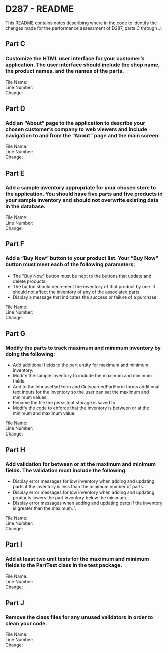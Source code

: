 # D287 - README
This README contains notes describing where in the code to identify the changes made for the performance assessment of D287, 
parts C through J.

## Part C
### Customize the HTML user interface for your customer’s application. The user interface should include the shop name, the product names, and the names of the parts.
File Name:  
Line Number:  
Change:  


## Part D
### Add an “About” page to the application to describe your chosen customer’s company to web viewers and include navigation to and from the “About” page and the main screen.
File Name:  
Line Number:  
Change:

## Part E
### Add a sample inventory appropriate for your chosen store to the application. You should have five parts and five products in your sample inventory and should not overwrite existing data in the database.
File Name:  
Line Number:  
Change:

## Part F
### Add a “Buy Now” button to your product list. Your “Buy Now” button must meet each of the following parameters:
-  The "Buy Now" button must be next to the buttons that update and delete products.
-  The button should decrement the inventory of that product by one. It should not affect the inventory of any of the associated parts.
-  Display a message that indicates the success or failure of a purchase.

File Name:  
Line Number:  
Change:

## Part G
### Modify the parts to track maximum and minimum inventory by doing the following:
-  Add additional fields to the part entity for maximum and minimum inventory.
-  Modify the sample inventory to include the maximum and minimum fields.
-  Add to the InhousePartForm and OutsourcedPartForm forms additional text inputs for the inventory so the user can set the maximum and minimum values.
-  Rename the file the persistent storage is saved to.
-  Modify the code to enforce that the inventory is between or at the minimum and maximum value.

File Name:  
Line Number:  
Change:

## Part H
### Add validation for between or at the maximum and minimum fields. The validation must include the following:
-  Display error messages for low inventory when adding and updating parts if the inventory is less than the minimum number of parts.
-  Display error messages for low inventory when adding and updating products lowers the part inventory below the minimum.
-  Display error messages when adding and updating parts if the inventory is greater than the maximum. \

File Name:  
Line Number:  
Change:

## Part I
### Add at least two unit tests for the maximum and minimum fields to the PartTest class in the test package.
File Name:  
Line Number:  
Change:  

## Part J
### Remove the class files for any unused validators in order to clean your code.
File Name:  
Line Number:  
Change:  
